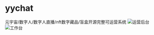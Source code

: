 # yychat
元宇宙/数字人/数字人直播/nft数字藏品/盲盒开源完整可运营系统
![运营后台](https://github.com/ebdiy99/yychat/assets/67869108/7e12520e-0907-4ee0-ab64-29f6df32f6e5)
![工作台](https://github.com/ebdiy99/yychat/assets/67869108/2c0695a8-bb59-4298-9ef7-4104706e7a52)
